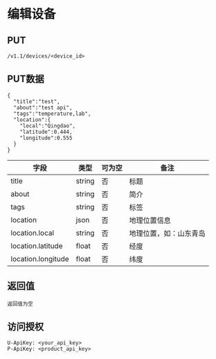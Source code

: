 # 编辑设备

## PUT

    /v1.1/devices/<device_id>

## PUT数据

    {
      "title":"test",
      "about":"test api",
      "tags":"temperature,lab",
      "location":{
        "local":"Qingdao",
        "latitude":0.444,
        "longitude":0.555
      }
    }

| 字段 | 类型 | 可为空 | 备注 |
| -- | -- | -- | -- |
| title | string | 否 | 标题 |
| about | string | 否 | 简介 |
| tags | string | 否 | 标签 |
| location | json | 否 | 地理位置信息 |
| location.local | string | 否 | 地理位置，如：山东青岛 |
| location.latitude | float | 否 | 经度 |
| location.longitude	 | float | 否 | 纬度 |

## 返回值

    返回值为空

## 访问授权

    U-ApiKey: <your_api_key>
    P-ApiKey: <product_api_key>
